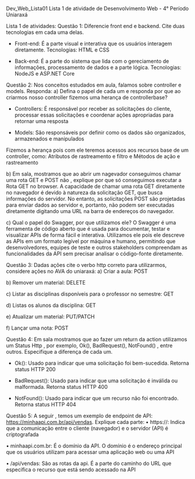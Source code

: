 Dev_Web_Lista01
Lista 1 de atividade de Desenvolvimento Web - 4° Período Uniaraxá

Lista 1 de atividades:
Questão 1: Diferencie front end e backend. Cite duas tecnologias em cada uma delas.
- Front-end: É a parte visual e interativa que os usuários interagem diretamente. Tecnologias: HTML e CSS

- Back-end: É a parte do sistema que lida com o gereciamento de informações, processamento de dados e a parte lógica. Tecnologias: NodeJS e ASP.NET Core



Questão 2: Nos conceitos estudados em aula, falamos sobre controller e models. Responda:
a) Defina o papel de cada um e responda por que ao criarmos nosso controller fizemos uma herança de controllerbase?
- Controllers: É responsável por receber as solicitações do cliente, processar essas solicitações e coordenar ações apropriadas para retornar uma resposta

- Models: São responsáveis por definir como os dados são organizados, armazenados e manipulados

Fizemos a herança pois com ele teremos acessos aos recursos base de um controller, como: Atributos de rastreamento e filtro e Métodos de ação e rastreamento

b) Em sala, mostramos que ao abrir um nagevador conseguimos chamar uma rota GET e POST não , explique por que só conseguimos executar a Rota GET no browser.
A capacidade de chamar uma rota GET diretamente no navegador é devido à natureza da solicitação GET, que busca informações do servidor. No entanto, as solicitações POST são projetadas para enviar dados ao servidor e, portanto, não podem ser executadas diretamente digitando uma URL na barra de endereços do navegador.

c) Qual o papel do Swagger, por que utilizamos ele?
O Swagger é uma ferramenta de código aberto que é usada para documentar, testar e visualizar APIs de forma fácil e interativa. Utilizamos ele pois ele descreve as APIs em um formato legível por máquina e humano, permitindo que desenvolvedores, equipes de teste e outros stakeholders compreendam as funcionalidades da API sem precisar analisar o código-fonte diretamente.



Questão 3: Dadas ações cite o verbo http correto para utilizarmos, considere ações no AVA do uniaraxá:
a) Criar a aula: POST

b) Remover um material: DELETE

c) Listar as disciplinas disponíveis para o professor no semestre: GET

d) Listas os alunos da disciplina: GET

e) Atualizar um material: PUT/PATCH

f) Lançar uma nota: POST



Questão 4: Em sala mostramos que ao fazer um return da action utilizamos um Status Http , por exemplo, Ok(), BadRequest(), NotFound() , entre outros. Especifique a diferença de cada um.
- Ok(): Usado para indicar que uma solicitação foi bem-sucedida. Retorna status HTTP 200

- BadRequest(): Usado para indicar que uma solicitação é inválida ou malformada. Retorna status HTTP 400

- NotFound(): Usado para indicar que um recurso não foi encontrado. Retorna status HTTP 404



Questão 5: A seguir , temos um exemplo de endpoint de API: https://minhaapi.com.br/api/vendas. Explique cada parte:
• https://: Indica que a comunicação entre o cliente (navegador) e o servidor (API) é criptografada

• minhaapi.com.br: É o domínio da API. O domínio é o endereço principal que os usuários utilizam para acessar uma aplicação web ou uma API

• /api/vendas: São as rotas da api. É a parte do caminho do URL que especifica o recurso que está sendo acessado na API
